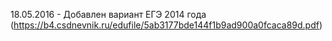 18.05.2016 - Добавлен вариант ЕГЭ 2014 года (https://b4.csdnevnik.ru/edufile/5ab3177bde144f1b9ad900a0fcaca89d.pdf)
